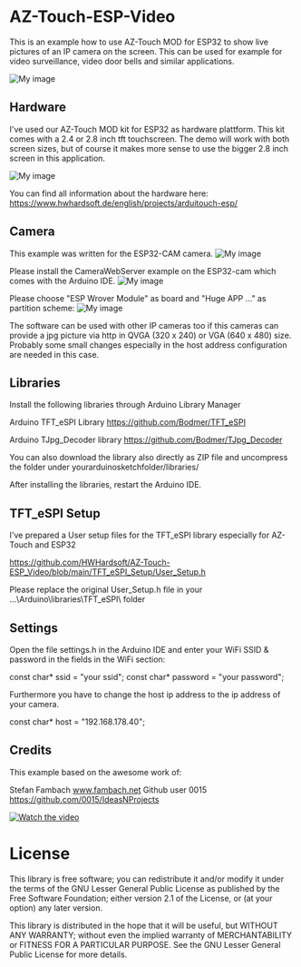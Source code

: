 # AZ-Touch-ESP-Video

This is an example how to use AZ-Touch MOD for ESP32 to show live pictures of an IP camera on the screen. This can be used for example for video surveillance, video door bells and similar applications. 

![My image](https://user-images.githubusercontent.com/3049858/105029941-56348500-5a53-11eb-8301-2ac0e21983a8.jpg)

## Hardware 

I've used our AZ-Touch MOD kit for ESP32 as hardware plattform. This kit comes with a 2.4 or 2.8 inch tft touchscreen. The demo will work with both screen sizes, but of course it makes more sense to use the bigger 2.8 inch screen in this application.

![My image](https://cdn.shopify.com/s/files/1/1509/1638/products/2.Produkt_500x.jpg?v=1604667072)

You can find all information about the hardware here:
https://www.hwhardsoft.de/english/projects/arduitouch-esp/


## Camera

This example was written for the ESP32-CAM camera. 
![My image](https://user-images.githubusercontent.com/3049858/105034491-d8c04300-5a59-11eb-9577-a203aa188705.jpg)

Please install the CameraWebServer example on the ESP32-cam which comes with the Arduino IDE.
![My image](https://user-images.githubusercontent.com/3049858/105033964-1c667d00-5a59-11eb-9af5-de14a0812b04.jpg)

Please choose "ESP Wrover Module" as board and "Huge APP ..." as partition scheme:
![My image](https://user-images.githubusercontent.com/3049858/105033944-17093280-5a59-11eb-8acb-c223c089b0b0.jpg)


The software can be used with other IP cameras too if this cameras can provide a jpg picture via http in QVGA (320 x 240) or VGA (640 x 480) size. Probably some small changes especially in the host address configuration are needed in this case.


## Libraries

Install the following libraries through Arduino Library Manager

Arduino TFT_eSPI Library https://github.com/Bodmer/TFT_eSPI 

Arduino TJpg_Decoder library https://github.com/Bodmer/TJpg_Decoder

You can also download the library also directly as ZIP file and uncompress the folder under yourarduinosketchfolder/libraries/   

After installing the libraries, restart the Arduino IDE. 


## TFT_eSPI Setup

I've prepared a User setup files for the TFT_eSPI library especially for AZ-Touch and ESP32 

https://github.com/HWHardsoft/AZ-Touch-ESP_Video/blob/main/TFT_eSPI_Setup/User_Setup.h

Please replace the original User_Setup.h file in your ...\Arduino\libraries\TFT_eSPI\ folder


## Settings 

Open the file settings.h in the Arduino IDE and enter your WiFi SSID & password in the fields in the WiFi section: 

const char* ssid = "your ssid";
const char* password = "your password";

Furthermore you have to change the host ip address to the ip address of your camera.

const char* host = "192.168.178.40";


## Credits 

This example based on the awesome work of:

Stefan Fambach    www.fambach.net
Github user 0015  https://github.com/0015/IdeasNProjects


[![Watch the video](https://img.youtube.com/vi//41QTn6MzIbA/maxresdefault.jpg)](https://youtu.be//41QTn6MzIbA)


# License

This library is free software; you can redistribute it and/or
modify it under the terms of the GNU Lesser General Public
License as published by the Free Software Foundation; either
version 2.1 of the License, or (at your option) any later version.

This library is distributed in the hope that it will be useful,
but WITHOUT ANY WARRANTY; without even the implied warranty of
MERCHANTABILITY or FITNESS FOR A PARTICULAR PURPOSE.  See the GNU
Lesser General Public License for more details.
